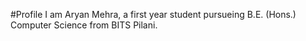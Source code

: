 #Profile
I am Aryan Mehra, a first year student pursueing B.E. (Hons.) Computer Science from BITS Pilani. 
